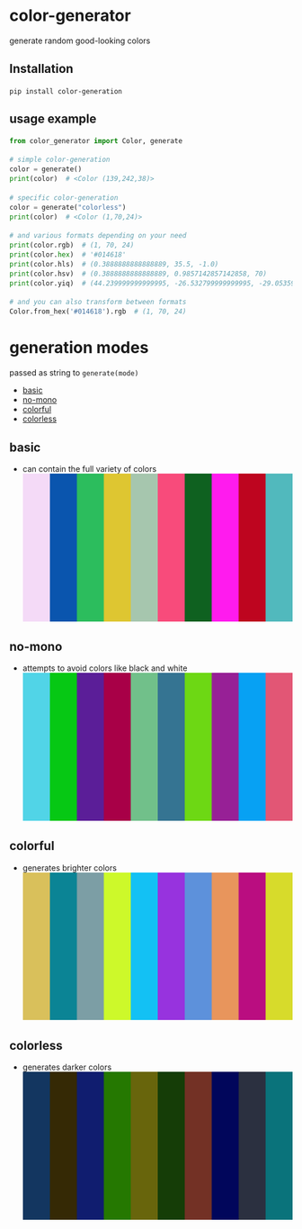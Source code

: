 # color-generator
generate random good-looking colors

## Installation
`pip install color-generation`

## usage example

```python
from color_generator import Color, generate

# simple color-generation
color = generate()
print(color)  # <Color (139,242,38)>

# specific color-generation
color = generate("colorless")
print(color)  # <Color (1,70,24)>

# and various formats depending on your need
print(color.rgb)  # (1, 70, 24)
print(color.hex)  # '#014618'
print(color.hls)  # (0.3888888888888889, 35.5, -1.0)
print(color.hsv)  # (0.3888888888888889, 0.9857142857142858, 70)
print(color.yiq)  # (44.239999999999995, -26.532799999999995, -29.053599999999996)

# and you can also transform between formats
Color.from_hex('#014618').rgb  # (1, 70, 24)
```

# generation modes
passed as string to `generate(mode)`

- [basic](#basic)
- [no-mono](#no-mono)
- [colorful](#colorful)
- [colorless](#colorless)

## basic
- can contain the full variety of colors
![example: basic](https://github.com/PlayerG9/py-color-generator/raw/main/README.assets/example-basic.png)

## no-mono
- attempts to avoid colors like black and white
![example: basic](https://github.com/PlayerG9/py-color-generator/raw/main/README.assets/example-no-mono.png)

## colorful
- generates brighter colors
![example: basic](https://github.com/PlayerG9/py-color-generator/raw/main/README.assets/example-colorful.png)

## colorless
- generates darker colors
![example: basic](https://github.com/PlayerG9/py-color-generator/raw/main/README.assets/example-colorless.png)
